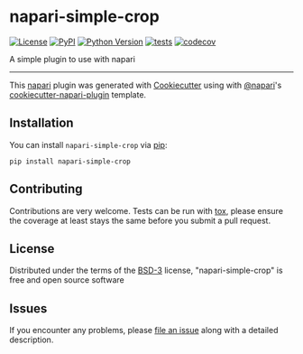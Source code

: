 # napari-simple-crop

[![License](https://img.shields.io/pypi/l/napari-simple-crop.svg?color=green)](https://github.com/JoOkuma/napari-simple-crop/raw/master/LICENSE)
[![PyPI](https://img.shields.io/pypi/v/napari-simple-crop.svg?color=green)](https://pypi.org/project/napari-simple-crop)
[![Python Version](https://img.shields.io/pypi/pyversions/napari-simple-crop.svg?color=green)](https://python.org)
[![tests](https://github.com/JoOkuma/napari-simple-crop/workflows/tests/badge.svg)](https://github.com/JoOkuma/napari-simple-crop/actions)
[![codecov](https://codecov.io/gh/JoOkuma/napari-simple-crop/branch/master/graph/badge.svg)](https://codecov.io/gh/JoOkuma/napari-simple-crop)

A simple plugin to use with napari

----------------------------------

This [napari] plugin was generated with [Cookiecutter] using with [@napari]'s [cookiecutter-napari-plugin] template.

<!--
Don't miss the full getting started guide to set up your new package:
https://github.com/napari/cookiecutter-napari-plugin#getting-started

and review the napari docs for plugin developers:
https://napari.org/docs/plugins/index.html
-->

## Installation

You can install `napari-simple-crop` via [pip]:

    pip install napari-simple-crop

## Contributing

Contributions are very welcome. Tests can be run with [tox], please ensure
the coverage at least stays the same before you submit a pull request.

## License

Distributed under the terms of the [BSD-3] license,
"napari-simple-crop" is free and open source software

## Issues

If you encounter any problems, please [file an issue] along with a detailed description.

[napari]: https://github.com/napari/napari
[Cookiecutter]: https://github.com/audreyr/cookiecutter
[@napari]: https://github.com/napari
[MIT]: http://opensource.org/licenses/MIT
[BSD-3]: http://opensource.org/licenses/BSD-3-Clause
[GNU GPL v3.0]: http://www.gnu.org/licenses/gpl-3.0.txt
[GNU LGPL v3.0]: http://www.gnu.org/licenses/lgpl-3.0.txt
[Apache Software License 2.0]: http://www.apache.org/licenses/LICENSE-2.0
[Mozilla Public License 2.0]: https://www.mozilla.org/media/MPL/2.0/index.txt
[cookiecutter-napari-plugin]: https://github.com/napari/cookiecutter-napari-plugin
[file an issue]: https://github.com/JoOkuma/napari-simple-crop/issues
[napari]: https://github.com/napari/napari
[tox]: https://tox.readthedocs.io/en/latest/
[pip]: https://pypi.org/project/pip/
[PyPI]: https://pypi.org/
